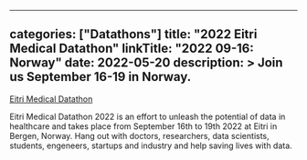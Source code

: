 
---
categories: ["Datathons"]
title: "2022 Eitri Medical Datathon"
linkTitle: "2022 09-16: Norway"
date: 2022-05-20
description: >
  Join us September 16-19 in Norway.
---


<a href="https://www.eitrilab.no/datathon2022" target="_blank">Eitri Medical Datathon</a>


Eitri Medical Datathon 2022 is an effort to unleash the potential of data in healthcare and takes place from September 16th to 19th 2022 at Eitri in Bergen, Norway. Hang out with doctors, researchers, data scientists, students, engeneers, startups and industry and help saving lives with data.
